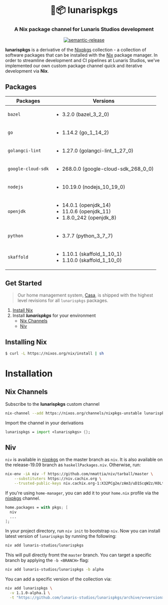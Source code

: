 <h1 align="center" style="border-bottom: none;">🌙📦 lunarispkgs</h1>
<h3 align="center">A Nix package channel for Lunaris Studios development</h3>
<p align="center">
  <a href="#badge">
    <img alt="semantic-release" src="https://img.shields.io/badge/%20%20%F0%9F%93%A6%F0%9F%9A%80-semantic--release-e10079.svg">
  </a>
</p>

**lunarispkgs** is a derivative of the [Nixpkgs](https://github.com/nixos/nixpkgs) collection - a collection of software packages that can be installed with the [Nix](https://nixos.org/nix/) package manager. In order to streamline development and CI pipelines at Lunaris Studios, we've implemented our own custom package channel quick and iterative development via **Nix**.

## Packages

| Packages           | Versions                                                                                        |
| ------------------ | ----------------------------------------------------------------------------------------------- |
| `bazel`            | <ul><li>3.2.0 (bazel_3_2_0)</li></ul>                                                           |
| `go`               | <ul><li>1.14.2 (go_1_14_2)</li></ul>                                                            |
| `golangci-lint`    | <ul><li>1.27.0 (golangci-lint_1_27_0)</li></ul>                                                 | 
| `google-cloud-sdk` | <ul><li>268.0.0 (google-cloud-sdk_268_0_0)</li></ul>                                            |
| `nodejs`           | <ul><li>10.19.0 (nodejs_10_19_0)</li></ul>                                                      |
| `openjdk`          | <ul><li>14.0.1 (openjdk_14)</li><li>11.0.6 (openjdk_11)</li><li>1.8.0_242 (openjdk_8)</li></ul> |
| `python`           | <ul><li>3.7.7 (python_3_7_7)</li></ul>                                                          |
| `skaffold`         | <ul><li>1.10.1 (skaffold_1_10_1)</li><li>1.10.0 (skaffold_1_10_0)</li></ul>                     |

## Get Started

> Our home management system, [Casa](https://github.com/lunaris-studios/casa), is shipped with the highest level revisions for all `lunarispkgs` packages.

1. [Install Nix](#installing-nix)
2. Install **_lunarispkgs_** for your environment
   - [Nix Channels](#nix-channels)
   - [Niv](#niv)

## Installing Nix

```bash
$ curl -L https://nixos.org/nix/install | sh
```

# Installation

## Nix Channels

Subscribe to the **lunarispkgs** custom channel

```bash
nix-channel --add https://nixos.org/channels/nixpkgs-unstable lunarispkgs
```

Import the channel in your derivations

```nix
lunarispkgs = import <lunarispkgs> {};
```

## Niv

`niv` is available in [nixpkgs](https://github.com/NixOS/nixpkgs) on the master branch as `niv`. It is also available on the release-19.09 branch as `haskellPackages.niv`. Otherwise, run:

```bash
nix-env -iA niv -f https://github.com/nmattia/niv/tarball/master \
    --substituters https://niv.cachix.org \
    --trusted-public-keys niv.cachix.org-1:X32PCg2e/zAm3/uD1ScqW2z/K0LtDyNV7RdaxIuLgQM=
```

If you're using `home-manager`, you can add it to your `home.nix` profile via the [nixpkgs](https://github.com/NixOS/nixpkgs) channel.

```nix
home.packages = with pkgs; [
  niv
  ...
];
```

In your project directory, run `niv init` to bootstrap `niv`. Now you can install latest version of `lunarispkgs` by running the following:

```bash
niv add lunaris-studios/lunarispkgs
```

This will pull directly fromt the `master` branch. You can target a specific branch by applying the `-b <BRANCH>` flag:

```bash
niv add lunaris-studios/lunarispkgs -b alpha
```

You can add a specific version of the collection via:

```bash
niv add lunarispkgs \
  -v 1.1.0-alpha.1 \
  -t "https://github.com/lunaris-studios/lunarispkgs/archive/v<version>.tar.gz"
```
